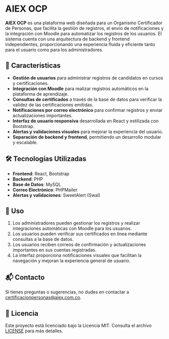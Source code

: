 # AIEX OCP

**AIEX OCP** es una plataforma web diseñada para un Organismo Certificador de Personas, que facilita la gestión de registros, el envío de notificaciones y la integración con Moodle para automatizar los registros de los usuarios. El sistema cuenta con una arquitectura de backend y frontend independientes, proporcionando una experiencia fluida y eficiente tanto para el usuario como para los administradores.

## 🚀 Características

- **Gestión de usuarios** para administrar registros de candidatos en cursos y certificaciones.
- **Integración con Moodle** para realizar registros automáticos en la plataforma de aprendizaje.
- **Consultas de certificados** a través de la base de datos para verificar la validez de las certificaciones emitidas.
- **Notificaciones por correo electrónico** para confirmar registros y enviar actualizaciones importantes.
- **Interfaz de usuario responsiva** desarrollada en React y estilizada con Bootstrap.
- **Alertas y validaciones visuales** para mejorar la experiencia del usuario.
- **Separación de backend y frontend**, permitiendo un desarrollo modular y escalable.

## 🛠️ Tecnologías Utilizadas

- **Frontend**: React, Bootstrap
- **Backend**: PHP
- **Base de Datos**: MySQL
- **Correo Electrónico**: PHPMailer
- **Alertas y validaciones**: SweetAlert (Swal)

## 🚀 Uso

1. Los administradores pueden gestionar los registros y realizar integraciones automáticas con Moodle para los usuarios.
2. Los usuarios pueden verificar sus certificados en línea mediante consultas a la base de datos.
3. Los usuarios reciben correos de confirmación y actualizaciones importantes en sus cuentas registradas.
4. La interfaz proporciona notificaciones visuales que facilitan la navegación y mejoran la experiencia general de usuario.

## 📬 Contacto

Si tienes preguntas o sugerencias, no dudes en contactar a [certificacionpersonas@aiex.com.co](mailto:certificacionpersonas@aiex.com.co).

## 📄 Licencia

Este proyecto está licenciado bajo la Licencia MIT. Consulta el archivo [LICENSE](LICENSE) para más detalles.
